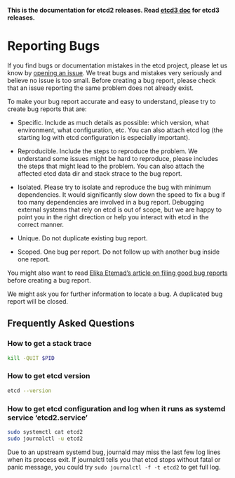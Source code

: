 **This is the documentation for etcd2 releases. Read [etcd3 doc][v3-docs] for etcd3 releases.**

[v3-docs]: ../docs.md#documentation

# Reporting Bugs

If you find bugs or documentation mistakes in the etcd project, please let us know by [opening an issue][etcd-issue]. We treat bugs and mistakes very seriously and believe no issue is too small. Before creating a bug report, please check that an issue reporting the same problem does not already exist.

To make your bug report accurate and easy to understand, please try to create bug reports that are:

- Specific. Include as much details as possible: which version, what environment, what configuration, etc. You can also attach etcd log (the starting log with etcd configuration is especially important).

- Reproducible. Include the steps to reproduce the problem. We understand some issues might be hard to reproduce, please includes the steps that might lead to the problem. You can also attach the affected etcd data dir and stack strace to the bug report.

- Isolated. Please try to isolate and reproduce the bug with minimum dependencies. It would significantly slow down the speed to fix a bug if too many dependencies are involved in a bug report. Debugging external systems that rely on etcd is out of scope, but we are happy to point you in the right direction or help you interact with etcd in the correct manner.

- Unique. Do not duplicate existing bug report.

- Scoped. One bug per report. Do not follow up with another bug inside one report.

You might also want to read [Elika Etemad’s article on filing good bug reports][filing-good-bugs] before creating a bug report.

We might ask you for further information to locate a bug. A duplicated bug report will be closed.

## Frequently Asked Questions

### How to get a stack trace

``` bash
kill -QUIT $PID
```

### How to get etcd version

``` bash
etcd --version
```

### How to get etcd configuration and log when it runs as systemd service ‘etcd2.service’

``` bash
sudo systemctl cat etcd2
sudo journalctl -u etcd2
```

Due to an upstream systemd bug, journald may miss the last few log lines when its process exit. If journalctl tells you that etcd stops without fatal or panic message, you could try `sudo journalctl -f -t etcd2` to get full log.

[etcd-issue]: https://go.etcd.io/etcd/issues/new
[filing-good-bugs]: http://fantasai.inkedblade.net/style/talks/filing-good-bugs/
